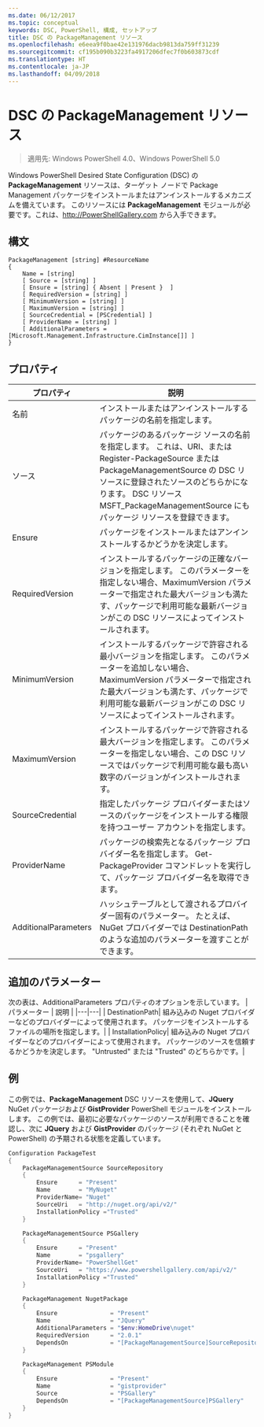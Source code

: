 ```yaml
---
ms.date: 06/12/2017
ms.topic: conceptual
keywords: DSC, PowerShell, 構成, セットアップ
title: DSC の PackageManagement リソース
ms.openlocfilehash: e6eea9f0bae42e131976dacb9813da759ff31239
ms.sourcegitcommit: cf195b090b3223fa4917206dfec7f0b603873cdf
ms.translationtype: HT
ms.contentlocale: ja-JP
ms.lasthandoff: 04/09/2018
---
```

# <a name="dsc-packagemanagement-resource"></a>DSC の PackageManagement リソース

> 適用先: Windows PowerShell 4.0、Windows PowerShell 5.0

Windows PowerShell Desired State Configuration (DSC) の **PackageManagement** リソースは、ターゲット ノードで Package Management パッケージをインストールまたはアンインストールするメカニズムを備えています。 このリソースには **PackageManagement** モジュールが必要です。これは、http://PowerShellGallery.com から入手できます。

## <a name="syntax"></a>構文

```
PackageManagement [string] #ResourceName
{
    Name = [string]
    [ Source = [string] ]
    [ Ensure = [string] { Absent | Present }  ]
    [ RequiredVersion = [string] ]
    [ MinimumVersion = [string] ]
    [ MaximumVersion = [string] ]
    [ SourceCredential = [PSCredential] ]
    [ ProviderName = [string] ]
    [ AdditionalParameters = [Microsoft.Management.Infrastructure.CimInstance[]] ]
}
```

## <a name="properties"></a>プロパティ
|  プロパティ  |  説明   |
|---|---|
| 名前| インストールまたはアンインストールするパッケージの名前を指定します。|
| ソース| パッケージのあるパッケージ ソースの名前を指定します。 これは、URI、または Register-PackageSource または PackageManagementSource の DSC リソースに登録されたソースのどちらかになります。 DSC リソース MSFT_PackageManagementSource にもパッケージ リソースを登録できます。|
| Ensure| パッケージをインストールまたはアンインストールするかどうかを決定します。|
| RequiredVersion| インストールするパッケージの正確なバージョンを指定します。 このパラメーターを指定しない場合、MaximumVersion パラメーターで指定された最大バージョンも満たす、パッケージで利用可能な最新バージョンがこの DSC リソースによってインストールされます。|
| MinimumVersion| インストールするパッケージで許容される最小バージョンを指定します。 このパラメーターを追加しない場合、MaximumVersion パラメーターで指定された最大バージョンも満たす、パッケージで利用可能な最新バージョンがこの DSC リソースによってインストールされます。|
| MaximumVersion| インストールするパッケージで許容される最大バージョンを指定します。 このパラメーターを指定しない場合、この DSC リソースではパッケージで利用可能な最も高い数字のバージョンがインストールされます。|
| SourceCredential | 指定したパッケージ プロバイダーまたはソースのパッケージをインストールする権限を持つユーザー アカウントを指定します。|
| ProviderName| パッケージの検索先となるパッケージ プロバイダー名を指定します。 Get-PackageProvider コマンドレットを実行して、パッケージ プロバイダー名を取得できます。|
| AdditionalParameters| ハッシュテーブルとして渡されるプロバイダー固有のパラメーター。 たとえば、NuGet プロバイダーでは DestinationPath のような追加のパラメーターを渡すことができます。|

## <a name="additional-parameters"></a>追加のパラメーター
次の表は、AdditionalParameters プロパティのオプションを示しています。
|  パラメーター  | 説明   |
|---|---|
| DestinationPath| 組み込みの Nuget プロバイダーなどのプロバイダーによって使用されます。 パッケージをインストールするファイルの場所を指定します。|
| InstallationPolicy| 組み込みの Nuget プロバイダーなどのプロバイダーによって使用されます。 パッケージのソースを信頼するかどうかを決定します。 "Untrusted" または "Trusted" のどちらかです。|

## <a name="example"></a>例

この例では、**PackageManagement** DSC リソースを使用して、**JQuery** NuGet パッケージおよび **GistProvider** PowerShell モジュールをインストールします。 この例では、最初に必要なパッケージのソースが利用できることを確認し、次に **JQuery** および **GistProvider** のパッケージ (それぞれ NuGet と PowerShell) の予期される状態を定義しています。

```powershell
Configuration PackageTest
{
    PackageManagementSource SourceRepository
    {
        Ensure      = "Present"
        Name        = "MyNuget"
        ProviderName= "Nuget"
        SourceUri   = "http://nuget.org/api/v2/"
        InstallationPolicy ="Trusted"
    }

    PackageManagementSource PSGallery
    {
        Ensure      = "Present"
        Name        = "psgallery"
        ProviderName= "PowerShellGet"
        SourceUri   = "https://www.powershellgallery.com/api/v2/"
        InstallationPolicy ="Trusted"
    }

    PackageManagement NugetPackage
    {
        Ensure               = "Present"
        Name                 = "JQuery"
        AdditionalParameters = "$env:HomeDrive\nuget"
        RequiredVersion      = "2.0.1"
        DependsOn            = "[PackageManagementSource]SourceRepository"
    }

    PackageManagement PSModule
    {
        Ensure               = "Present"
        Name                 = "gistprovider"
        Source               = "PSGallery"
        DependsOn            = "[PackageManagementSource]PSGallery"
    }
}
```